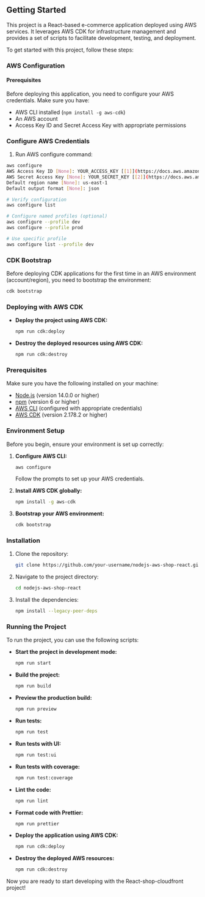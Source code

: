 ## Getting Started

This project is a React-based e-commerce application deployed using AWS services. It leverages AWS CDK for infrastructure management and provides a set of scripts to facilitate development, testing, and deployment.

To get started with this project, follow these steps:

### AWS Configuration

#### Prerequisites
Before deploying this application, you need to configure your AWS credentials. Make sure you have:
- AWS CLI installed (`npm install -g aws-cdk`)
- An AWS account
- Access Key ID and Secret Access Key with appropriate permissions

### Configure AWS Credentials
1. Run AWS configure command:
```bash
aws configure
AWS Access Key ID [None]: YOUR_ACCESS_KEY [[1]](https://docs.aws.amazon.com/prescriptive-guidance/latest/modernization-net-applications-security/iam-development.html)
AWS Secret Access Key [None]: YOUR_SECRET_KEY [[2]](https://docs.aws.amazon.com/toolkit-for-visual-studio/latest/user-guide/deployment-beanstalk-specify-credentials.html)
Default region name [None]: us-east-1
Default output format [None]: json

# Verify configuration
aws configure list

# Configure named profiles (optional)
aws configure --profile dev
aws configure --profile prod

# Use specific profile
aws configure list --profile dev
```

### CDK Bootstrap

Before deploying CDK applications for the first time in an AWS environment (account/region), you need to bootstrap the environment:

```bash
cdk bootstrap
```

### Deploying with AWS CDK

- **Deploy the project using AWS CDK:**
    ```sh
    npm run cdk:deploy
    ```

- **Destroy the deployed resources using AWS CDK:**
    ```sh
    npm run cdk:destroy
    ```

### Prerequisites

Make sure you have the following installed on your machine:

- [Node.js](https://nodejs.org/) (version 14.0.0 or higher)
- [npm](https://www.npmjs.com/) (version 6 or higher)
- [AWS CLI](https://aws.amazon.com/cli/) (configured with appropriate credentials)
- [AWS CDK](https://aws.amazon.com/cdk/) (version 2.178.2 or higher)

### Environment Setup

Before you begin, ensure your environment is set up correctly:

1. **Configure AWS CLI:**
    ```sh
    aws configure
    ```
    Follow the prompts to set up your AWS credentials.

2. **Install AWS CDK globally:**
    ```sh
    npm install -g aws-cdk
    ```

3. **Bootstrap your AWS environment:**
    ```sh
    cdk bootstrap
    ```

### Installation

1. Clone the repository:
    ```sh
    git clone https://github.com/your-username/nodejs-aws-shop-react.git
    ```
2. Navigate to the project directory:
    ```sh
    cd nodejs-aws-shop-react
    ```
3. Install the dependencies:
    ```sh
    npm install --legacy-peer-deps
    ```

### Running the Project

To run the project, you can use the following scripts:

- **Start the project in development mode:**
    ```sh
    npm run start
    ```

- **Build the project:**
    ```sh
    npm run build
    ```

- **Preview the production build:**
    ```sh
    npm run preview
    ```

- **Run tests:**
    ```sh
    npm run test
    ```

- **Run tests with UI:**
    ```sh
    npm run test:ui
    ```

- **Run tests with coverage:**
    ```sh
    npm run test:coverage
    ```

- **Lint the code:**
    ```sh
    npm run lint
    ```

- **Format code with Prettier:**
    ```sh
    npm run prettier
    ```

- **Deploy the application using AWS CDK:**
    ```sh
    npm run cdk:deploy
    ```

- **Destroy the deployed AWS resources:**
    ```sh
    npm run cdk:destroy
    ```

Now you are ready to start developing with the React-shop-cloudfront project!
